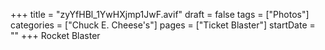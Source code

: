 +++
title = "zyYfHBl_1YwHXjmp1JwF.avif"
draft = false
tags = ["Photos"]
categories = ["Chuck E. Cheese's"]
pages = ["Ticket Blaster"]
startDate = ""
+++
Rocket Blaster
